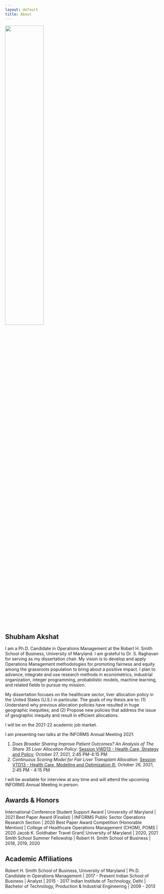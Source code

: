 ```yaml
---
layout: default
title: About
---
```


<img class="center" src="{{ site.baseurl }}public/profile.jpeg" width="50%"/>

## Shubham Akshat

I am a Ph.D. Candidate in Operations Management at the Robert H. Smith School of Business, University of Maryland. I am grateful to Dr. S. Raghavan for serving as my dissertation chair. My vision is to develop and apply Operations Management methodologies for promoting fairness and equity among the grassroots population to bring about a positive impact. I plan to advance, integrate and use research methods in econometrics, industrial organization, integer programming, probabilistic models, machine learning, and related fields to pursue my mission.

My dissertation focuses on the healthcare sector, liver allocation policy in the United States (U.S.) in particular. The goals of my thesis are to: (1) Understand why previous allocation policies have resulted in huge geographic inequities; and (2) Propose new policies that address the issue of geographic inequity and result in efficient allocations.

I will be on the 2021-22 academic job market.

I am presenting two talks at the INFORMS Annual Meeting 2021:

1. <em>Does Broader Sharing Improve Patient Outcomes? An Analysis of The Share 35 Liver Allocation Policy</em>: <a target="_blank" href="https://www.abstractsonline.com/pp8/#!/10390/session/1342">Session VWD13 - Health Care, Strategy and Policy</a>, October 27, 2021, 2:45 PM-4:15 PM
2. <em>Continuous Scoring Model for Fair Liver Transplant Allocation</em>: <a target="_blank" href="https://www.abstractsonline.com/pp8/#!/10390/session/1336">Session VTD13 - Health Care, Modeling and Optimization III</a>, October 26, 2021, 2:45 PM - 4:15 PM

I will be available for interview at any time and will attend the upcoming INFORMS Annual Meeting in person.

## Awards & Honors

International Conference Student Support Award | University of Maryland | 2021
Best Paper Award (Finalist) | INFORMS Public Sector Operations Research Section | 2020
Best Paper Award Competition (Honorable Mention) | College of Healthcare Operations Management (CHOM), POMS | 2020
Jacob K. Goldhaber Travel Grant| University of Maryland | 2020, 2021
Smith School Summer Fellowship | Robert H. Smith School of Business | 2018, 2019, 2020

## Academic Affiliations

Robert H. Smith School of Business, University of Maryland | Ph.D. Candidate in Operations Management | 2017 - Present
Indian School of Business | Analyst | 2015 - 2017
Indian Institute of Technology, Delhi | Bachelor of Technology, Production & Industrial Engineering | 2009 - 2013
